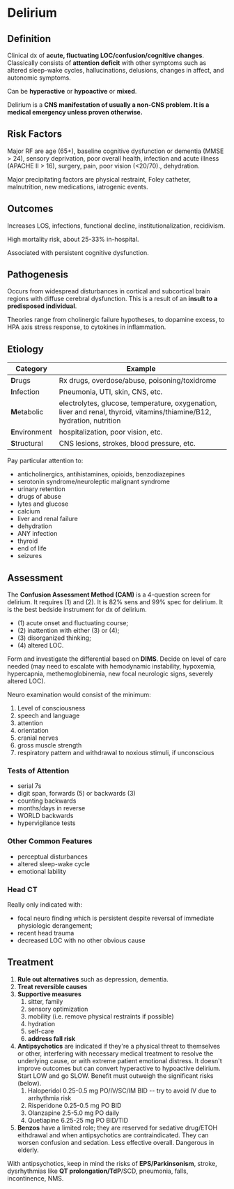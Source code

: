 # Delirium
## Definition

Clinical dx of **acute, fluctuating LOC/confusion/cognitive changes**.
Classically consists of **attention deficit** with other symptoms such as altered sleep-wake cycles, hallucinations, delusions, changes in affect, and autonomic symptoms.

Can be **hyperactive** or **hypoactive** or **mixed**.

Delirium is a **CNS manifestation of usually a non-CNS problem. It is a medical emergency unless proven otherwise.**

## Risk Factors
Major RF are age (65+), baseline cognitive dysfunction or dementia (MMSE > 24), sensory deprivation, poor overall health, infection and acute illness (APACHE II > 16), surgery, pain, poor vision (<20/70)., dehydration.

Major precipitating factors are physical restraint, Foley catheter, malnutrition, new medications, iatrogenic events.

## Outcomes
Increases LOS, infections, functional decline, institutionalization, recidivism.

High mortality risk, about 25-33% in-hospital.

Associated with persistent cognitive dysfunction.

## Pathogenesis
Occurs from widespread disturbances in cortical and subcortical brain regions with diffuse cerebral dysfunction. This is a result of an **insult to a predisposed individual**.

Theories range from cholinergic failure hypotheses, to dopamine excess, to HPA axis stress response, to cytokines in inflammation.

## Etiology
| Category        | Example                                                                                 |
| --------------- | --------------------------------------------------------------------------------------- |
| **D**rugs       | Rx drugs, overdose/abuse, poisoning/toxidrome                                           |
| **I**nfection   | Pneumonia, UTI, skin, CNS, etc.                                                         |
| **M**etabolic   | electrolytes, glucose, temperature, oxygenation, liver and renal, thyroid, vitamins/thiamine/B12, hydration, nutrition |
| **E**nvironment | hospitalization, poor vision, etc.                                                      |
| **S**tructural  | CNS lesions, strokes, blood pressure, etc.                                                                                        |

Pay particular attention to:

- anticholinergics, antihistamines, opioids, benzodiazepines
- serotonin syndrome/neuroleptic malignant syndrome
- urinary retention
- drugs of abuse
- lytes and glucose
- calcium
- liver and renal failure
- dehydration
- ANY infection
- thyroid
- end of life
- seizures

## Assessment

The **Confusion Assessment Method (CAM)** is a 4-question screen for delirium. It requires (1) and (2). It is 82% sens and 99% spec for delirium. It is the best bedside instrument for dx of delirium.

-   (1) acute onset and fluctuating course;
-   (2) inattention with either (3) or (4);
-   (3) disorganized thinking;
-   (4) altered LOC.

Form and investigate the differential based on **DIMS**. Decide on level of care needed (may need to escalate with hemodynamic instability, hypoxemia, hypercapnia, methemoglobinemia, new focal neurologic signs, severely altered LOC).

Neuro examination would consist of the minimum:

1. Level of consciousness
2. speech and language
3. attention
4. orientation
5. cranial nerves
6. gross muscle strength
7. respiratory pattern and withdrawal to noxious stimuli, if unconscious

###  Tests of Attention
 
 - serial 7s
 - digit span, forwards (5) or backwards (3)
 - counting backwards
 - months/days in reverse
 - WORLD backwards
 - hypervigilance tests

### Other Common Features

- perceptual disturbances
- altered sleep-wake cycle
- emotional lability

### Head CT
Really only indicated with:

-  focal neuro finding which is persistent despite reversal of immediate physiologic derangement;
-  recent head trauma
-  decreased LOC with no other obvious cause
      

## Treatment

1. **Rule out alternatives** such as depression, dementia.
2.  **Treat reversible causes**
3.  **Supportive measures**
    1.  sitter, family
    3.  sensory optimization
    4.  mobility (i.e. remove physical restraints if possible)
    5.  hydration
    6.  self-care
    7.  **address fall risk**
4.  **Antipsychotics** are indicated if they're a physical threat to themselves or other, interfering with necessary medical treatment to resolve the underlying cause, or with extreme patient emotional distress. It doesn't improve outcomes but can convert hyperactive to hypoactive delirium. Start LOW and go SLOW. Benefit must outweigh the significant risks (below).
    1.  Haloperidol 0.25-0.5 mg PO/IV/SC/IM BID -- try to avoid IV due to arrhythmia risk
    2.  Risperidone 0.25-0.5 mg PO BID
    3.  Olanzapine 2.5-5.0 mg PO daily
    4.  Quetiapine 6.25-25 mg PO BID/TID
5.  **Benzos** have a limited role; they are reserved for sedative drug/ETOH eithdrawal and when antipsychotics are contraindicated. They can worsen confusion and sedation. Less effective overall. Dangerous in elderly.
 
 
With antipsychotics, keep in mind the risks of **EPS/Parkinsonism**, stroke, dysrhythmias like **QT prolongation/TdP**/SCD, pneumonia, falls, incontinence, NMS.